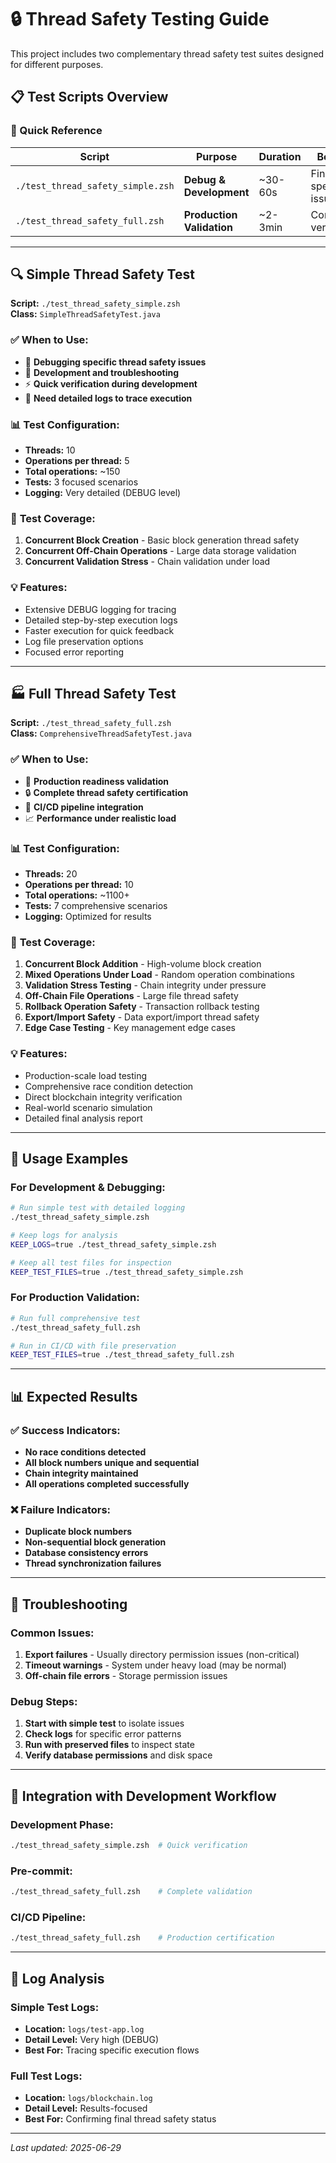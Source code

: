 # 🔒 Thread Safety Testing Guide

This project includes two complementary thread safety test suites designed for different purposes.

## 📋 Test Scripts Overview

### 🚀 Quick Reference

| Script | Purpose | Duration | Best For |
|--------|---------|----------|----------|
| `./test_thread_safety_simple.zsh` | **Debug & Development** | ~30-60s | Finding specific issues |
| `./test_thread_safety_full.zsh` | **Production Validation** | ~2-3min | Complete verification |

---

## 🔍 Simple Thread Safety Test

**Script:** `./test_thread_safety_simple.zsh`  
**Class:** `SimpleThreadSafetyTest.java`

### ✅ **When to Use:**
- 🐛 **Debugging specific thread safety issues**
- 🔧 **Development and troubleshooting**
- ⚡ **Quick verification during development**
- 📝 **Need detailed logs to trace execution**

### 📊 **Test Configuration:**
- **Threads:** 10
- **Operations per thread:** 5
- **Total operations:** ~150
- **Tests:** 3 focused scenarios
- **Logging:** Very detailed (DEBUG level)

### 🎯 **Test Coverage:**
1. **Concurrent Block Creation** - Basic block generation thread safety
2. **Concurrent Off-Chain Operations** - Large data storage validation
3. **Concurrent Validation Stress** - Chain validation under load

### 💡 **Features:**
- Extensive DEBUG logging for tracing
- Detailed step-by-step execution logs
- Faster execution for quick feedback
- Log file preservation options
- Focused error reporting

---

## 🏭 Full Thread Safety Test

**Script:** `./test_thread_safety_full.zsh`  
**Class:** `ComprehensiveThreadSafetyTest.java`

### ✅ **When to Use:**
- 🚀 **Production readiness validation**
- 🔒 **Complete thread safety certification**
- 🎯 **CI/CD pipeline integration**
- 📈 **Performance under realistic load**

### 📊 **Test Configuration:**
- **Threads:** 20
- **Operations per thread:** 10
- **Total operations:** ~1100+
- **Tests:** 7 comprehensive scenarios
- **Logging:** Optimized for results

### 🎯 **Test Coverage:**
1. **Concurrent Block Addition** - High-volume block creation
2. **Mixed Operations Under Load** - Random operation combinations
3. **Validation Stress Testing** - Chain integrity under pressure
4. **Off-Chain File Operations** - Large file thread safety
5. **Rollback Operation Safety** - Transaction rollback testing
6. **Export/Import Safety** - Data export/import thread safety
7. **Edge Case Testing** - Key management edge cases

### 💡 **Features:**
- Production-scale load testing
- Comprehensive race condition detection
- Direct blockchain integrity verification
- Real-world scenario simulation
- Detailed final analysis report

---

## 🚀 Usage Examples

### For Development & Debugging:
```bash
# Run simple test with detailed logging
./test_thread_safety_simple.zsh

# Keep logs for analysis
KEEP_LOGS=true ./test_thread_safety_simple.zsh

# Keep all test files for inspection
KEEP_TEST_FILES=true ./test_thread_safety_simple.zsh
```

### For Production Validation:
```bash
# Run full comprehensive test
./test_thread_safety_full.zsh

# Run in CI/CD with file preservation
KEEP_TEST_FILES=true ./test_thread_safety_full.zsh
```

---

## 📊 Expected Results

### ✅ Success Indicators:
- **No race conditions detected**
- **All block numbers unique and sequential**
- **Chain integrity maintained**
- **All operations completed successfully**

### ❌ Failure Indicators:
- **Duplicate block numbers**
- **Non-sequential block generation**
- **Database consistency errors**
- **Thread synchronization failures**

---

## 🔧 Troubleshooting

### Common Issues:
1. **Export failures** - Usually directory permission issues (non-critical)
2. **Timeout warnings** - System under heavy load (may be normal)
3. **Off-chain file errors** - Storage permission issues

### Debug Steps:
1. **Start with simple test** to isolate issues
2. **Check logs** for specific error patterns
3. **Run with preserved files** to inspect state
4. **Verify database permissions** and disk space

---

## 🎯 Integration with Development Workflow

### Development Phase:
```bash
./test_thread_safety_simple.zsh  # Quick verification
```

### Pre-commit:
```bash
./test_thread_safety_full.zsh    # Complete validation
```

### CI/CD Pipeline:
```bash
./test_thread_safety_full.zsh    # Production certification
```

---

## 📝 Log Analysis

### Simple Test Logs:
- **Location:** `logs/test-app.log`
- **Detail Level:** Very high (DEBUG)
- **Best For:** Tracing specific execution flows

### Full Test Logs:
- **Location:** `logs/blockchain.log` 
- **Detail Level:** Results-focused
- **Best For:** Confirming final thread safety status

---

*Last updated: 2025-06-29*